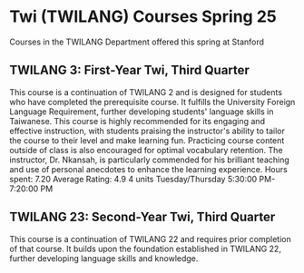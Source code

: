 # Twi (TWILANG) Courses Spring 25 
Courses in the TWILANG Department offered this spring at Stanford
 ## TWILANG 3: First-Year Twi, Third Quarter
This course is a continuation of TWILANG 2 and is designed for students who have completed the prerequisite course. It fulfills the University Foreign Language Requirement, further developing students' language skills in Taiwanese.
This course is highly recommended for its engaging and effective instruction, with students praising the instructor's ability to tailor the course to their level and make learning fun. Practicing course content outside of class is also encouraged for optimal vocabulary retention. The instructor, Dr. Nkansah, is particularly commended for his brilliant teaching and use of personal anecdotes to enhance the learning experience.
Hours spent: 7.20
Average Rating: 4.9
4 units
Tuesday/Thursday 5:30:00 PM-7:20:00 PM
## TWILANG 23: Second-Year Twi, Third Quarter
This course is a continuation of TWILANG 22 and requires prior completion of that course. It builds upon the foundation established in TWILANG 22, further developing language skills and knowledge.